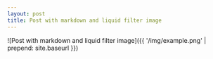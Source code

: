 ```yaml
---
layout: post
title: Post with markdown and liquid filter image
---
```


![Post with markdown and liquid filter image]({{ '/img/example.png' | prepend: site.baseurl }})
